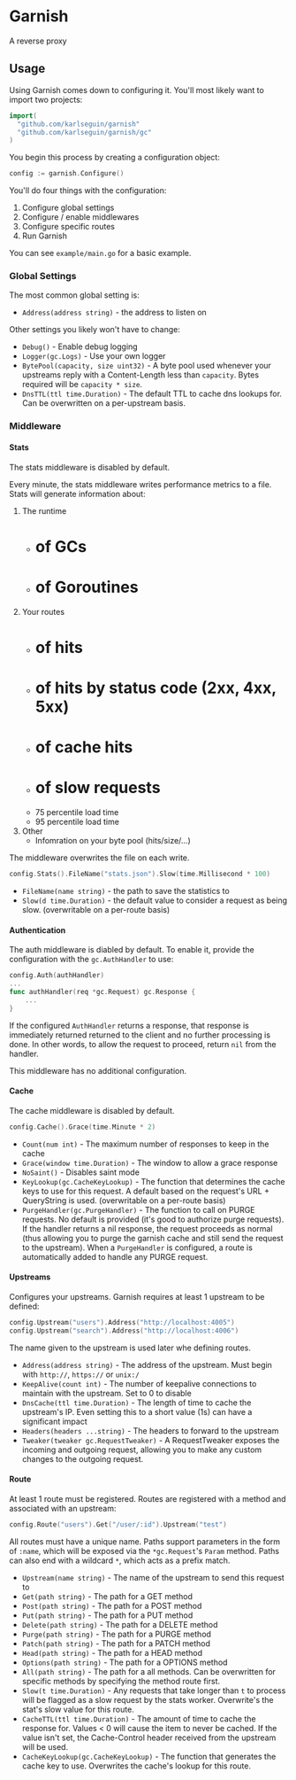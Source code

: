 # Garnish

A reverse proxy

## Usage

Using Garnish comes down to configuring it. You'll most likely want to import two projects:

```go
import(
  "github.com/karlseguin/garnish"
  "github.com/karlseguin/garnish/gc"
)
```

You begin this process by creating a configuration object:

```go
config := garnish.Configure()
```

You'll do four things with the configuration:

1. Configure global settings
2. Configure / enable middlewares
3. Configure specific routes
4. Run Garnish

You can see `example/main.go` for a basic example.

### Global Settings

The most common global setting is:

* `Address(address string)` - the address to listen on

Other settings you likely won't have to change:

* `Debug()` - Enable debug logging
* `Logger(gc.Logs)` - Use your own logger
* `BytePool(capacity, size uint32)` - A byte pool used whenever your upstreams reply with a Content-Length less than `capacity`. Bytes required will be `capacity * size`.
* `DnsTTL(ttl time.Duration)` - The default TTL to cache dns lookups for. Can be overwritten on a per-upstream basis.

### Middleware

#### Stats

The stats middleware is disabled by default.

Every minute, the stats middleware writes performance metrics to a file. Stats will generate information about:

1. The runtime
    - # of GCs
    - # of Goroutines
2. Your routes
    - # of hits
    - # of hits by status code (2xx, 4xx, 5xx)
    - # of cache hits
    - # of slow requests
    - 75 percentile load time
    - 95 percentile load time
3. Other
    - Infomration on your byte pool (hits/size/...)

The middleware overwrites the file on each write.

```go
config.Stats().FileName("stats.json").Slow(time.Millisecond * 100)
```

* `FileName(name string)` - the path to save the statistics to
* `Slow(d time.Duration)` - the default value to consider a request as being slow. (overwritable on a per-route basis)

#### Authentication

The auth middleware is diabled by default. To enable it, provide the configuration with the `gc.AuthHandler` to use:

```go
config.Auth(authHandler)
...
func authHandler(req *gc.Request) gc.Response {
    ...
}
```

If the configured `AuthHandler` returns a response, that response is immediately returned returned to the client and no further processing is done. In other words, to allow the request to proceed, return `nil` from the handler.

This middleware has no additional configuration.

#### Cache

The cache middleware is disabled by default.

```go
config.Cache().Grace(time.Minute * 2)
```

* `Count(num int)` - The maximum number of responses to keep in the cache
* `Grace(window time.Duration)` - The window to allow a grace response
* `NoSaint()` - Disables saint mode
* `KeyLookup(gc.CacheKeyLookup)` - The function that determines the cache keys to use for this request. A default based on the request's URL + QueryString is used. (overwritable on a per-route basis)
* `PurgeHandler(gc.PurgeHandler)` - The function to call on PURGE requests. No default is provided (it's good to authorize purge requests). If the handler returns a nil response, the request proceeds as normal (thus allowing you to purge the garnish cache and still send the request to the upstream). When a `PurgeHandler` is configured, a route is automatically added to handle any PURGE request.

#### Upstreams

Configures your upstreams. Garnish requires at least 1 upstream to be defined:

```go
config.Upstream("users").Address("http://localhost:4005")
config.Upstream("search").Address("http://localhost:4006")
```

The name given to the upstream is used later whe defining routes.

* `Address(address string)` - The address of the upstream. Must begin with `http://`, `https://` or `unix:/`
* `KeepAlive(count int)` - The number of keepalive connections to maintain with the upstream. Set to 0 to disable
* `DnsCache(ttl time.Duration)` - The length of time to cache the upstream's IP. Even setting this to a short value (1s) can have a significant impact
* `Headers(headers ...string)` - The headers to forward to the upstream
* `Tweaker(tweaker gc.RequestTweaker)` - A RequestTweaker exposes the incoming and outgoing request, allowing you to make any custom changes to the outgoing request.

#### Route

At least 1 route must be registered. Routes are registered with a method and associated with an upstream:

```go
config.Route("users").Get("/user/:id").Upstream("test")
```

All routes must have a unique name. Paths support parameters in the form of `:name`, which will be exposed via the `*gc.Request`'s `Param` method. Paths can also end with a wildcard `*`, which acts as a prefix match.

- `Upstream(name string)` - The name of the upstream to send this request to
- `Get(path string)` - The path for a GET method
- `Post(path string)` - The path for a POST method
- `Put(path string)` - The path for a PUT method
- `Delete(path string)` - The path for a DELETE method
- `Purge(path string)` - The path for a PURGE method
- `Patch(path string)` - The path for a PATCH method
- `Head(path string)` - The path for a HEAD method
- `Options(path string)` - The path for a OPTIONS method
- `All(path string)` - The path for a all methods. Can be overwritten for specific methods by specifying the method route first.
- `Slow(t time.Duration)` - Any requests that take longer than `t` to process will be flagged as a slow request by the stats worker. Overwrite's the stat's slow value for this route.
- `CacheTTL(ttl time.Duration)` - The amount of time to cache the response for. Values < 0 will cause the item to never be cached. If the value isn't set, the Cache-Control header received from the upstream will be used.
- `CacheKeyLookup(gc.CacheKeyLookup)` - The function that generates the cache key to use. Overwrites the cache's lookup for this route.

